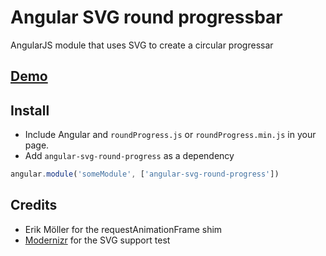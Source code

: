 # Angular SVG round progressbar

AngularJS module that uses SVG to create a circular progressar

## [Demo](http://crisbeto.github.io/angular-svg-round-progressbar/)

## Install

* Include Angular and `roundProgress.js` or `roundProgress.min.js` in your page.
* Add `angular-svg-round-progress` as a dependency

```javascript
angular.module('someModule', ['angular-svg-round-progress'])
```

## Credits

* Erik Möller for the requestAnimationFrame shim
* [Modernizr](http://modernizr.com/) for the SVG support test
